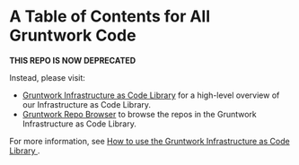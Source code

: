 # A Table of Contents for All Gruntwork Code

**THIS REPO IS NOW DEPRECATED**

Instead, please visit:

- [Gruntwork Infrastructure as Code Library](https://gruntwork.io/infrastructure-as-code-library/) for a high-level overview of our Infrastructure as Code Library.
- [Gruntwork Repo Browser](https://gruntwork.io/repos) to browse the repos in the Gruntwork Infrastructure as Code Library. 

For more information, see [How to use the Gruntwork Infrastructure as Code Library
](https://gruntwork.io/guides/foundations/how-to-use-gruntwork-infrastructure-as-code-library/).
